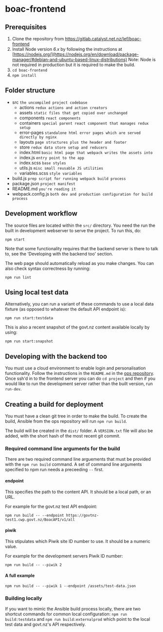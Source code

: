 # boac-frontend

## Prerequisites

1. Clone the repository from https://gitlab.catalyst.net.nz/lef/boac-frontend
2. Install Node version *6.x* by following the instructions at [https://nodejs.org/](https://nodejs.org/en/download/package-manager/#debian-and-ubuntu-based-linux-distributions)
Note: Node is not required in production but it is required to make the build.
3. `cd boac-frontend`
4. `npm install`

## Folder structure

- src `the uncompiled project codebase`
  - actions `redux actions and action creators`
  - assets `static files that get copied over unchanged`
  - components `react components`
  - containers `special parent react component that manages redux setup`
  - error-pages `standalone html error pages which are served directly by nginx`
  - layouts `page structures plus the header and footer`
  - store `redux data store setup and reducers`
  - index.html `basic html page that webpack writes the assets into`
  - index.js `entry point to the app`
  - index.scss `base styles`
  - utils.js `misc small reusable JS utilities`
  - variables.scss `style variables`
- build.js `prep script for running webpack build process`
- package.json `project manifest`
- README.md `you're reading it`
- webpack.config.js `both dev and production configuration for build process`

## Development workflow

The source files are located within the `src/` directory. You need the run the
built in development webserver to serve the project. To run this, do:

`npm start`

Note that some functionality requires that the backend server is there to talk
to, see the 'Developing with the backend too' section.

The web page should automatically reload as you make changes. You can also check
syntax correctness by running:

`npm run lint`

## Using local test data

Alternatively, you can run a variant of these commands to use a local data
fixture (as opposed to whatever the default API endpoint is):

`npm run start:testdata`

This is also a recent snapshot of the govt.nz content available locally by
using:

`npm run start:snapshot`

## Developing with the backend too

You must use a cloud environment to enable login and personalisation
functionality. Follow the instructions in the `README.md` in the [ops
repository](https://gitlab.catalyst.net.nz/lef/ops). Once ssh'd in to the
frontend server you can do `cd project` and then if you would like to run the
development server rather than the built version, run `run-dev`.

## Creating a build for deployment

You must have a clean git tree in order to make the build. To create the build,
Ansible from the ops repository will run `npm run build`.

The build will be created in the `dist/` folder. A `VERSION.txt` file will also
be added, with the short hash of the most recent git commit.

### Required command line arguments for the build

There are two required command line arguements that must be provided with the
`npm run build` command. A set of command line arguments specified to npm run
needs a preceeding ` -- ` first.

#### endpoint

This specifies the path to the content API. It should be a local path, or an
URL.

For example for the govt.nz test API endpoint:

`npm run build -- --endpoint https://govtnz-test1.cwp.govt.nz/BoacAPI/v1/all`

#### piwik

This stipulates which Piwik site ID number to use. It should be a numeric value.

For example for the development servers Piwik ID number:

`npm run build -- --piwik 2`

#### A full example

`npm run build -- --piwik 1 --endpoint /assets/test-data.json`

### Building locally

If you want to mimic the Ansible build process locally, there are two shortcut
commands for common local configuration: `npm run build:testdata` and `npm run
build:externalprod` which point to the local test data and govt.nz's API
respectively.
